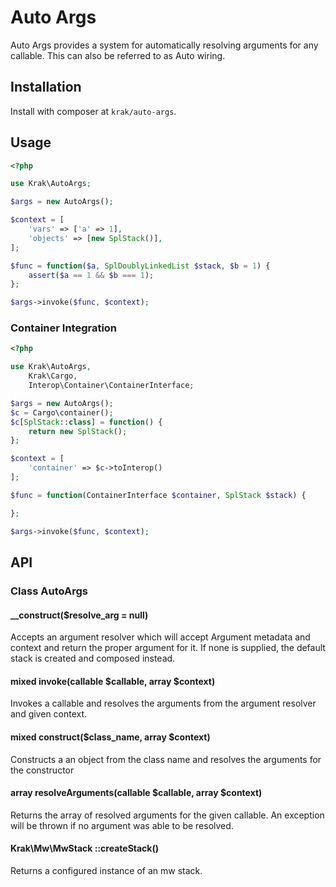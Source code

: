 # Auto Args

Auto Args provides a system for automatically resolving arguments for any callable. This can also be referred to as Auto wiring.

## Installation

Install with composer at `krak/auto-args`.

## Usage

```php
<?php

use Krak\AutoArgs;

$args = new AutoArgs();

$context = [
    'vars' => ['a' => 1],
    'objects' => [new SplStack()],
];

$func = function($a, SplDoublyLinkedList $stack, $b = 1) {
    assert($a == 1 && $b === 1);
};

$args->invoke($func, $context);
```

### Container Integration

```php
<?php

use Krak\AutoArgs,
    Krak\Cargo,
    Interop\Container\ContainerInterface;

$args = new AutoArgs();
$c = Cargo\container();
$c[SplStack::class] = function() {
    return new SplStack();
};

$context = [
    'container' => $c->toInterop()
];

$func = function(ContainerInterface $container, SplStack $stack) {

};

$args->invoke($func, $context);
```

## API

### Class AutoArgs

#### \_\_construct($resolve_arg = null)

Accepts an argument resolver which will accept Argument metadata and context and return the proper argument for it. If none is supplied, the default stack is created and composed instead.

#### mixed invoke(callable $callable, array $context)

Invokes a callable and resolves the arguments from the argument resolver and given context.

#### mixed construct($class_name, array $context)

Constructs a an object from the class name and resolves the arguments for the constructor

#### array resolveArguments(callable $callable, array $context)

Returns the array of resolved arguments for the given callable. An exception will be thrown if no argument was able to be resolved.

#### Krak\\Mw\\MwStack ::createStack()

Returns a configured instance of an mw stack.
